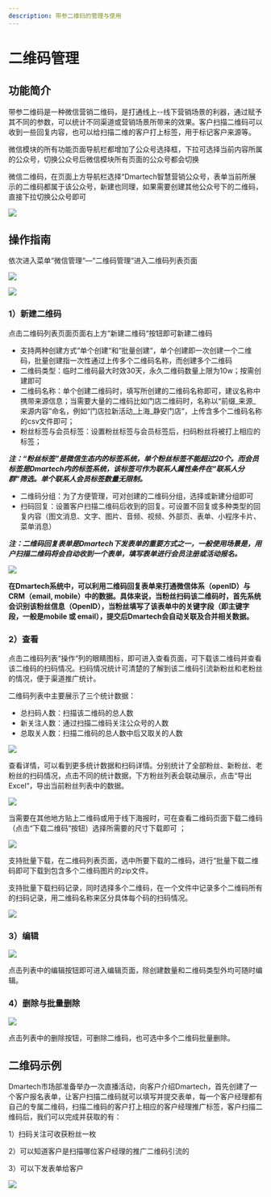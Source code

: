 ```yaml
---
description: 带参二维码的管理与使用
---
```


# 二维码管理

## 功能简介

带参二维码是一种微信营销二维码，是打通线上--线下营销场景的利器，通过赋予其不同的参数，可以统计不同渠道或营销场景所带来的效果。客户扫描二维码可以收到一些回复内容，也可以给扫描二维的客户打上标签，用于标记客户来源等。

微信模块的所有功能页面导航栏都增加了公众号选择框，下拉可选择当前内容所属的公众号，切换公众号后微信模块所有页面的公众号都会切换

微信二维码，在页面上方导航栏选择“Dmartech智慧营销公众号，表单当前所展示的二维码都属于该公众号，新建也同理，如果需要创建其他公众号下的二维码，直接下拉切换公众号即可

![](../.gitbook/assets/image%20%28613%29.png)

## **操作指南**

依次进入菜单“微信管理“—“二维码管理“进入二维码列表页面

![](../.gitbook/assets/image%20%28610%29.png)

![](../.gitbook/assets/image%20%28612%29.png)

### **1）新建二维码**

点击二维码列表页面页面右上方“新建二维码“按钮即可新建二维码

* 支持两种创建方式“单个创建“和“批量创建“，单个创建即一次创建一个二维码，批量创建指一次性通过上传多个二维码名称，而创建多个二维码
* 二维码类型：临时二维码最大时效30天，永久二维码数量上限为10w；按需创建即可
* 二维码名称：单个创建二维码时，填写所创建的二维码名称即可，建议名称中携带来源信息；当需要大量的二维码比如门店二维码时，名称以“前缀\_来源\_来源内容”命名，例如“门店拉新活动\_上海\_静安门店”，上传含多个二维码名称的csv文件即可；
* 粉丝标签与会员标签：设置粉丝标签与会员标签后，扫码粉丝将被打上相应的标签；

_**注：“粉丝标签”是微信生态内的标签系统，单个粉丝标签不能超过20个。而会员标签是Dmartech内的标签系统，该标签可作为联系人属性条件在“联系人分群”筛选。单个联系人会员标签数量无限制。**_

* 二维码分组：为了方便管理，可对创建的二维码分组，选择或新建分组即可
* 扫码回复：设置客户扫描二维码后收到的回复。可设置不回复或多种类型的回复内容（图文消息、文字、图片、音频、视频、外部页、表单、小程序卡片、菜单消息）

_**注：二维码回复表单是Dmartech下发表单的重要方式之一，一般使用场景是，用户扫描二维码将会自动收到一个表单，填写表单进行会员注册或活动报名。**_

![](../.gitbook/assets/image%20%28608%29.png)

**在Dmartech系统中，可以利用二维码回复表单来打通微信体系（openID）与CRM（email, mobile）中的数据。具体来说，当粉丝扫码该二维码时，首先系统会识别该粉丝信息（OpenID），当粉丝填写了该表单中的关键字段（即主键字段，一般是mobile 或 email），提交后Dmartech会自动关联及合并相关数据。** 

### 2）查看

点击二维码列表“操作“列的眼睛图标，即可进入查看页面，可下载该二维码并查看该二维码的扫码情况。扫码情况统计可清楚的了解到该二维码引流新粉丝和老粉丝的情况，便于渠道推广统计。

二维码列表中主要展示了三个统计数据：

* 总扫码人数：扫描该二维码的总人数
* 新关注人数：通过扫描二维码关注公众号的人数
* 总取关人数：扫描二维码的总人数中后又取关的人数

![](../.gitbook/assets/image%20%28607%29.png)

查看详情，可以看到更多统计数据和扫码详情。分别统计了全部粉丝、新粉丝、老粉丝的扫码情况，点击不同的统计数据，下方粉丝列表会联动展示，点击“导出Excel“，导出当前粉丝列表中的数据。

![](../.gitbook/assets/image%20%28596%29.png)

当需要在其他地方贴上二维码或用于线下海报时，可在查看二维码页面下载二维码（点击“下载二维码“按钮）选择所需要的尺寸下载即可 ；

![](../.gitbook/assets/image%20%28349%29.png)

支持批量下载，在二维码列表页面，选中所要下载的二维码，进行“批量下载二维码即可下载到包含多个二维码图片的zip文件。

支持批量下载扫码记录，同时选择多个二维码，在一个文件中记录多个二维码所有的扫码记录，用二维码名称来区分具体每个码的扫码情况。

![](../.gitbook/assets/image%20%28609%29.png)



### 3）编辑

![](../.gitbook/assets/image%20%28597%29.png)

点击列表中的编辑按钮即可进入编辑页面，除创建数量和二维码类型外均可随时编辑。

### 4）删除与批量删除

![](../.gitbook/assets/image%20%28601%29.png)

点击列表中的删除按钮，可删除二维码，也可选中多个二维码批量删除。

## 二维码示例

Dmartech市场部准备举办一次直播活动，向客户介绍Dmartech，首先创建了一个客户报名表单，让客户扫描二维码就可以填写并提交表单，每一个客户经理都有自己的专属二维码，扫描二维码的客户打上相应的客户经理推广标签，客户扫描二维码后，我们可以完成并获取的有：

1）扫码关注可收获粉丝一枚

2）可以知道客户是扫描哪位客户经理的推广二维码引流的

3）可以下发表单给客户

![](../.gitbook/assets/image%20%28380%29.png)

